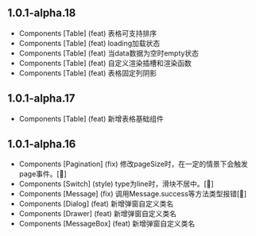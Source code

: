 ## 1.0.1-alpha.18
- Components [Table] (feat) 表格可支持排序
- Components [Table] (feat) loading加载状态
- Components [Table] (feat) 当data数据为空时empty状态
- Components [Table] (feat) 自定义渲染插槽和渲染函数
- Components [Table] (feat) 表格固定列阴影



## 1.0.1-alpha.17
- Components [Table] (feat) 新增表格基础组件


## 1.0.1-alpha.16
- Components [Pagination] (fix) 修改pageSize时，在一定的情景下会触发page事件。[🔨]
- Components [Switch] (style) type为line时，滑块不居中。[🔨]
- Components [Message] (fix) 调用Message.success等方法类型报错[🔨]
- Components [Dialog] (feat) 新增弹窗自定义类名
- Components [Drawer] (feat) 新增弹窗自定义类名
- Components [MessageBox] (feat) 新增弹窗自定义类名







 
